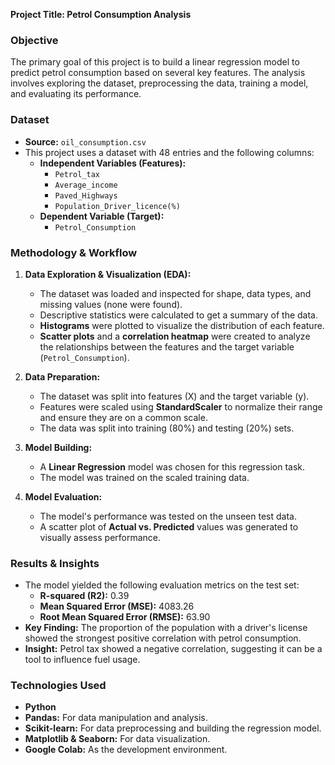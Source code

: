 **Project Title: Petrol Consumption Analysis**

### **Objective**
The primary goal of this project is to build a linear regression model to predict petrol consumption based on several key features. The analysis involves exploring the dataset, preprocessing the data, training a model, and evaluating its performance.

### **Dataset**
* **Source:** `oil_consumption.csv`
* This project uses a dataset with 48 entries and the following columns:
    * **Independent Variables (Features):**
        * `Petrol_tax`
        * `Average_income`
        * `Paved_Highways`
        * `Population_Driver_licence(%)`
    * **Dependent Variable (Target):**
        * `Petrol_Consumption`

### **Methodology & Workflow**
1.  **Data Exploration & Visualization (EDA):**
    * The dataset was loaded and inspected for shape, data types, and missing values (none were found).
    * Descriptive statistics were calculated to get a summary of the data.
    * **Histograms** were plotted to visualize the distribution of each feature.
    * **Scatter plots** and a **correlation heatmap** were created to analyze the relationships between the features and the target variable (`Petrol_Consumption`).

2.  **Data Preparation:**
    * The dataset was split into features (X) and the target variable (y).
    * Features were scaled using **StandardScaler** to normalize their range and ensure they are on a common scale.
    * The data was split into training (80%) and testing (20%) sets.

3.  **Model Building:**
    * A **Linear Regression** model was chosen for this regression task.
    * The model was trained on the scaled training data.

4.  **Model Evaluation:**
    * The model's performance was tested on the unseen test data.
    * A scatter plot of **Actual vs. Predicted** values was generated to visually assess performance.

### **Results & Insights**
* The model yielded the following evaluation metrics on the test set:
    * **R-squared (R2):** 0.39
    * **Mean Squared Error (MSE):** 4083.26
    * **Root Mean Squared Error (RMSE):** 63.90
* **Key Finding:** The proportion of the population with a driver's license showed the strongest positive correlation with petrol consumption.
* **Insight:** Petrol tax showed a negative correlation, suggesting it can be a tool to influence fuel usage.

### **Technologies Used**
* **Python**
* **Pandas:** For data manipulation and analysis.
* **Scikit-learn:** For data preprocessing and building the regression model.
* **Matplotlib & Seaborn:** For data visualization.
* **Google Colab:** As the development environment.
